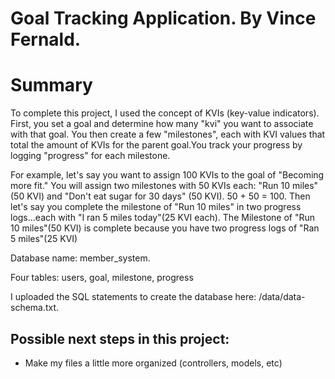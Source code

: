 # Goal Tracking Application. By Vince Fernald.

# Summary

To complete this project, I used the concept of KVIs (key-value indicators). First, you set a goal and determine how many "kvi" you want to associate with that goal. You then create a few "milestones", each with KVI values that total the amount of KVIs for the parent goal.You track your progress by logging "progress" for each milestone. 

For example, let's say you want to assign 100 KVIs to the goal of "Becoming more fit." You will assign two milestones with 50 KVIs each: "Run 10 miles" (50 KVI) and "Don't eat sugar for 30 days" (50 KVI). 50 + 50 = 100. Then let's say you complete the milestone of "Run 10 miles" in two progress logs...each with "I ran 5 miles today"(25 KVI each). The Milestone of "Run 10 miles"(50 KVI) is complete because you have two progress logs of "Ran 5 miles"(25 KVI)

Database name: member_system. 

Four tables:
users, 
goal, 
milestone, 
progress

I uploaded the SQL statements to create the database here: /data/data-schema.txt.

## Possible next steps in this project:
- Make my files a little more organized (controllers, models, etc)


